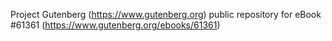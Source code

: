 Project Gutenberg (https://www.gutenberg.org) public repository for eBook #61361 (https://www.gutenberg.org/ebooks/61361)
